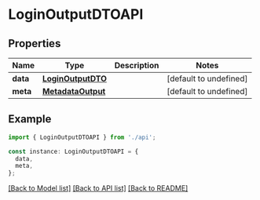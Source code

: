 # LoginOutputDTOAPI

## Properties

| Name     | Type                                    | Description | Notes                  |
| -------- | --------------------------------------- | ----------- | ---------------------- |
| **data** | [**LoginOutputDTO**](LoginOutputDTO.md) |             | [default to undefined] |
| **meta** | [**MetadataOutput**](MetadataOutput.md) |             | [default to undefined] |

## Example

```typescript
import { LoginOutputDTOAPI } from './api';

const instance: LoginOutputDTOAPI = {
  data,
  meta,
};
```

[[Back to Model list]](../README.md#documentation-for-models) [[Back to API list]](../README.md#documentation-for-api-endpoints) [[Back to README]](../README.md)
